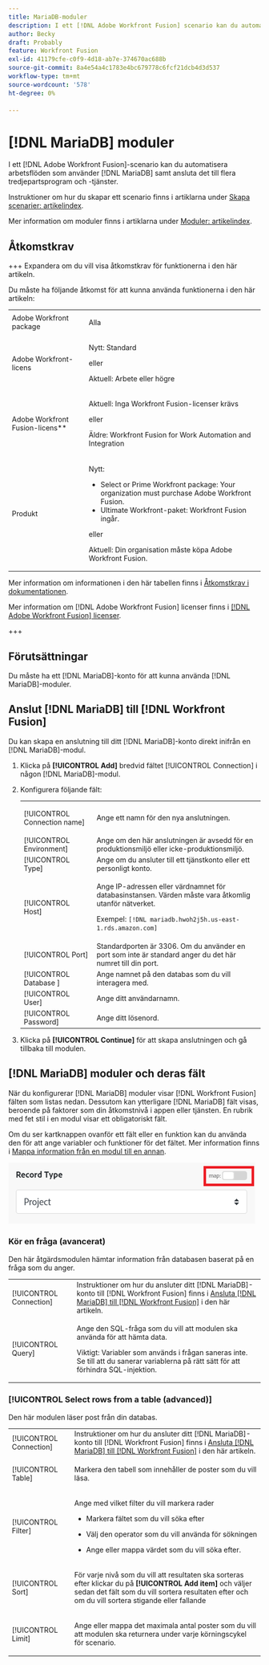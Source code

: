 ```yaml
---
title: MariaDB-moduler
description: I ett [!DNL Adobe Workfront Fusion] scenario kan du automatisera arbetsflöden som använder  [!DNL MariaDB] samt ansluta det till flera tredjepartsprogram och -tjänster.
author: Becky
draft: Probably
feature: Workfront Fusion
exl-id: 41179cfe-c0f9-4d18-ab7e-374670ac688b
source-git-commit: 8a4e54a4c1783e4bc679778c6fcf21dcb4d3d537
workflow-type: tm+mt
source-wordcount: '578'
ht-degree: 0%

---
```


# [!DNL MariaDB] moduler

I ett [!DNL Adobe Workfront Fusion]-scenario kan du automatisera arbetsflöden som använder [!DNL MariaDB] samt ansluta det till flera tredjepartsprogram och -tjänster.

Instruktioner om hur du skapar ett scenario finns i artiklarna under [Skapa scenarier: artikelindex](/help/workfront-fusion/create-scenarios/create-scenarios-toc.md).

Mer information om moduler finns i artiklarna under [Moduler: artikelindex](/help/workfront-fusion/references/modules/modules-toc.md).

## Åtkomstkrav

+++ Expandera om du vill visa åtkomstkrav för funktionerna i den här artikeln.

Du måste ha följande åtkomst för att kunna använda funktionerna i den här artikeln:

<table style="table-layout:auto">
 <col> 
 <col> 
 <tbody> 
  <tr> 
   <td role="rowheader">Adobe Workfront package</td> 
   <td> <p>Alla</p> </td> 
  </tr> 
  <tr data-mc-conditions=""> 
   <td role="rowheader">Adobe Workfront-licens</td> 
   <td> <p>Nytt: Standard</p><p>eller</p><p>Aktuell: Arbete eller högre</p> </td> 
  </tr> 
  <tr> 
   <td role="rowheader">Adobe Workfront Fusion-licens**</td> 
   <td>
   <p>Aktuell: Inga Workfront Fusion-licenser krävs</p>
   <p>eller</p>
   <p>Äldre: Workfront Fusion for Work Automation and Integration </p>
   </td> 
  </tr> 
  <tr> 
   <td role="rowheader">Produkt</td> 
   <td>
   <p>Nytt:</p> <ul><li>Select or Prime Workfront package: Your organization must purchase Adobe Workfront Fusion.</li><li>Ultimate Workfront-paket: Workfront Fusion ingår.</li></ul>
   <p>eller</p>
   <p>Aktuell: Din organisation måste köpa Adobe Workfront Fusion.</p>
   </td> 
  </tr>
 </tbody> 
</table>

Mer information om informationen i den här tabellen finns i [Åtkomstkrav i dokumentationen](/help/workfront-fusion/references/licenses-and-roles/access-level-requirements-in-documentation.md).

Mer information om [!DNL Adobe Workfront Fusion] licenser finns i [[!DNL Adobe Workfront Fusion] licenser](/help/workfront-fusion/set-up-and-manage-workfront-fusion/licensing-operations-overview/license-automation-vs-integration.md).

+++

## Förutsättningar

Du måste ha ett [!DNL MariaDB]-konto för att kunna använda [!DNL MariaDB]-moduler.

## Anslut [!DNL MariaDB] till [!DNL Workfront Fusion]

Du kan skapa en anslutning till ditt [!DNL MariaDB]-konto direkt inifrån en [!DNL MariaDB]-modul.

1. Klicka på **[!UICONTROL Add]** bredvid fältet [!UICONTROL Connection] i någon [!DNL MariaDB]-modul.
1. Konfigurera följande fält:

   <table style="table-layout:auto"> 
    <col> 
    <col> 
    <tbody> 
     <tr> 
      <td role="rowheader"> <p>[!UICONTROL Connection name]</p> </td> 
      <td> <p>Ange ett namn för den nya anslutningen.</p> </td> 
     </tr> 
        <tr>
        <td role="rowheader">[!UICONTROL Environment]</td>
        <td>Ange om den här anslutningen är avsedd för en produktionsmiljö eller icke-produktionsmiljö.</td>
        </tr>
        <tr>
        <td role="rowheader">[!UICONTROL Type]</td>
        <td>Ange om du ansluter till ett tjänstkonto eller ett personligt konto.</td>
        </tr>
     <tr> 
      <td role="rowheader">[!UICONTROL Host]</td> 
      <td> <p>Ange IP-adressen eller värdnamnet för databasinstansen. Värden måste vara åtkomlig utanför nätverket.</p> <p>Exempel: <code>[!DNL mariadb.hwoh2j5h.us-east-1.rds.amazon.com]</code></p> </td> 
     </tr> 
     <tr> 
      <td role="rowheader">[!UICONTROL Port]</td> 
      <td>Standardporten är 3306. Om du använder en port som inte är standard anger du det här numret till din port. </td> 
     </tr> 
     <tr> 
      <td role="rowheader">[!UICONTROL Database &#x200B;]</td> 
      <td>Ange namnet på den databas som du vill interagera med.</td> 
     </tr> 
     <tr> 
      <td role="rowheader">[!UICONTROL User]</td> 
      <td>Ange ditt användarnamn.</td> 
     </tr> 
     <tr> 
      <td role="rowheader">[!UICONTROL Password]</td> 
      <td>Ange ditt lösenord.</td> 
     </tr> 
    </tbody> 
   </table>

1. Klicka på **[!UICONTROL Continue]** för att skapa anslutningen och gå tillbaka till modulen.

## [!DNL MariaDB] moduler och deras fält

När du konfigurerar [!DNL MariaDB] moduler visar [!DNL Workfront Fusion] fälten som listas nedan. Dessutom kan ytterligare [!DNL MariaDB] fält visas, beroende på faktorer som din åtkomstnivå i appen eller tjänsten. En rubrik med fet stil i en modul visar ett obligatoriskt fält.

Om du ser kartknappen ovanför ett fält eller en funktion kan du använda den för att ange variabler och funktioner för det fältet. Mer information finns i [Mappa information från en modul till en annan](/help/workfront-fusion/create-scenarios/map-data/map-data-from-one-to-another.md).

![Växla karta](/help/workfront-fusion/references/apps-and-modules/assets/map-toggle-350x74.png)

### Kör en fråga (avancerat)

Den här åtgärdsmodulen hämtar information från databasen baserat på en fråga som du anger.

<table style="table-layout:auto"> 
 <col> 
 <col> 
 <tbody> 
  <tr> 
   <td role="rowheader">[!UICONTROL Connection]</td> 
   <td>Instruktioner om hur du ansluter ditt [!DNL MariaDB]-konto till [!DNL Workfront Fusion] finns i <a href="#connect-mariadb-to-workfront-fusion" class="MCXref xref">Ansluta [!DNL MariaDB] till [!DNL Workfront Fusion]</a> i den här artikeln.</td> 
  </tr> 
  <tr> 
   <td role="rowheader">[!UICONTROL Query]</td> 
   <td> <p>Ange den SQL-fråga som du vill att modulen ska använda för att hämta data.</p> <p>Viktigt: Variabler som används i frågan saneras inte. Se till att du sanerar variablerna på rätt sätt för att förhindra SQL-injektion.</p> </td> 
  </tr> 
 </tbody> 
</table>

### [!UICONTROL Select rows from a table (advanced)]

Den här modulen läser post från din databas.

<table style="table-layout:auto"> 
 <col> 
 <col> 
 <tbody> 
  <tr> 
   <td role="rowheader">[!UICONTROL Connection]</td> 
   <td>Instruktioner om hur du ansluter ditt [!DNL MariaDB]-konto till [!DNL Workfront Fusion] finns i <a href="#connect-mariadb-to-workfront-fusion" class="MCXref xref">Ansluta [!DNL MariaDB] till [!DNL Workfront Fusion]</a> i den här artikeln.</td> 
  </tr> 
  <tr> 
   <td role="rowheader">[!UICONTROL Table]</td> 
   <td> <p>Markera den tabell som innehåller de poster som du vill läsa.</p> </td> 
  </tr> 
  <tr> 
   <td role="rowheader">[!UICONTROL Filter]</td> 
   <td> <p>Ange med vilket filter du vill markera rader</p> 
    <ul> 
     <li> <p>Markera fältet som du vill söka efter</p> </li> 
     <li> <p>Välj den operator som du vill använda för sökningen</p> </li> 
     <li> <p>Ange eller mappa värdet som du vill söka efter.</p> </li> 
    </ul> </td> 
  </tr> 
  <tr> 
   <td role="rowheader">[!UICONTROL Sort] </td> 
   <td> <p>För varje nivå som du vill att resultaten ska sorteras efter klickar du på <strong>[!UICONTROL Add item]</strong> och väljer sedan det fält som du vill sortera resultaten efter och om du vill sortera stigande eller fallande</p> </td> 
  </tr> 
  <tr> 
   <td role="rowheader">[!UICONTROL Limit]</td> 
   <td> <p>Ange eller mappa det maximala antal poster som du vill att modulen ska returnera under varje körningscykel för scenario.</p> </td> 
  </tr> 
 </tbody> 
</table>
